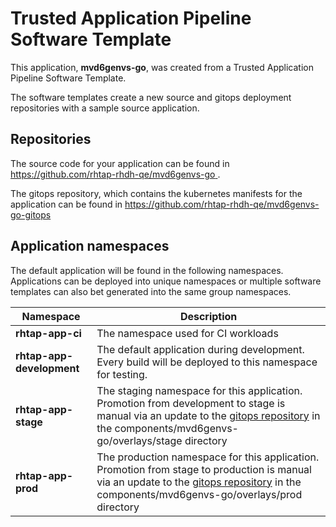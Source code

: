 # Trusted Application Pipeline Software Template

This application, **mvd6genvs-go**, was created from a Trusted Application Pipeline Software Template.

The software templates create a new source and gitops deployment repositories with a sample source application. 

## Repositories

The source code for your application can be found in [https://github.com/rhtap-rhdh-qe/mvd6genvs-go ](https://github.com/rhtap-rhdh-qe/mvd6genvs-go ).
 
The gitops repository, which contains the kubernetes manifests for the application can be found in 
[https://github.com/rhtap-rhdh-qe/mvd6genvs-go-gitops ](https://github.com/rhtap-rhdh-qe/mvd6genvs-go-gitops ) 

## Application namespaces 

The default application will be found in the following namespaces. Applications can be deployed into unique namespaces or multiple software templates can also bet generated into the same group namespaces.  

|  Namespace   |  Description   |  
| -------- | -------- |
| **rhtap-app-ci** | The namespace used for CI workloads |
| **rhtap-app-development** | The default application during development. Every build will be deployed to this namespace for testing. |
| **rhtap-app-stage** | The staging namespace for this application. Promotion from development to stage is manual via an update to the [gitops repository](https://github.com/rhtap-rhdh-qe/mvd6genvs-go-gitops ) in the components/mvd6genvs-go/overlays/stage directory |
| **rhtap-app-prod** | The production namespace for this application. Promotion from stage to production is manual via an update to the [gitops repository](https://github.com/rhtap-rhdh-qe/mvd6genvs-go-gitops ) in the components/mvd6genvs-go/overlays/prod directory |